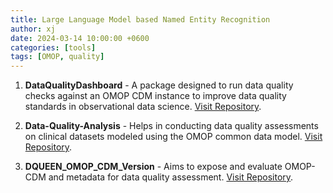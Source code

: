 ```yaml
---
title: Large Language Model based Named Entity Recognition
author: xj
date: 2024-03-14 10:00:00 +0600
categories: [tools]
tags: [OMOP, quality]
---
```



1. **DataQualityDashboard** - A package designed to run data quality checks against an OMOP CDM instance to improve data quality standards in observational data science. [Visit Repository](https://github.com/OHDSI/DataQualityDashboard).

2. **Data-Quality-Analysis** - Helps in conducting data quality assessments on clinical datasets modeled using the OMOP common data model. [Visit Repository](https://github.com/PEDSnet/Data-Quality-Analysis).

3. **DQUEEN_OMOP_CDM_Version** - Aims to expose and evaluate OMOP-CDM and metadata for data quality assessment. [Visit Repository](https://github.com/ABMI/DQUEEN_OMOP_CDM_Version).



